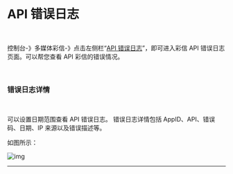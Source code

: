 # API 错误日志

  <br>

控制台-》多媒体彩信-》点击左侧栏“[API 错误日志](https://www.mysubmail.com/console/mms/errors)”，即可进入彩信 API 错误日志页面。可以帮您查看 API 彩信的错误情况。

 <br>

### **错误日志详情**

<br>

可以设置日期范围查看 API 错误日志。
错误日志详情包括 AppID、API、错误码、日期、IP 来源以及错误描述等。

如图所示：

![img](https://libraries.mysubmail.com/public/745bbd47ee09e5810cebad1688282e65/images/4d44db24c20f192ea3206250dc9d5e4f.png)
<br>

------